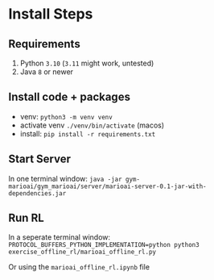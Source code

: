 # Install Steps

## Requirements
1. Python `3.10` (`3.11` might work, untested)
1. Java `8` or newer

## Install code + packages

- venv: `python3 -m venv venv`
- activate venv `./venv/bin/activate` (macos)
- install: `pip install -r requirements.txt`

## Start Server

In one terminal window: `java -jar gym-marioai/gym_marioai/server/marioai-server-0.1-jar-with-dependencies.jar`

## Run RL

In a seperate terminal window: `PROTOCOL_BUFFERS_PYTHON_IMPLEMENTATION=python python3 exercise_offline_rl/marioai_offline_rl.py`

Or using the `marioai_offline_rl.ipynb` file


